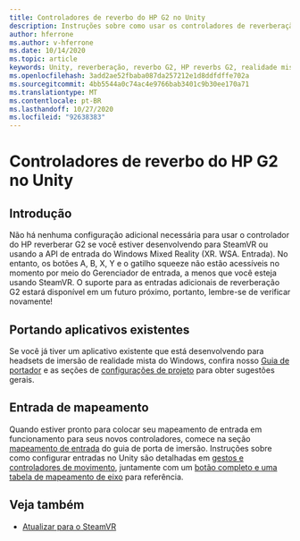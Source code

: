 ```yaml
---
title: Controladores de reverbo do HP G2 no Unity
description: Instruções sobre como usar os controladores de reverberação HP reverbo G2 no SteamVR e no Windows Mixed Reality.
author: hferrone
ms.author: v-hferrone
ms.date: 10/14/2020
ms.topic: article
keywords: Unity, reverberação, reverbo G2, HP reverbs G2, realidade mista, desenvolvimento, controladores de movimento, entrada do usuário, recursos, novo projeto, emulador, documentação, guias, recursos, hologramas, desenvolvimento de jogos
ms.openlocfilehash: 3add2ae52fbaba087da257212e1d8ddfdffe702a
ms.sourcegitcommit: 4bb5544a0c74ac4e9766bab3401c9b30ee170a71
ms.translationtype: MT
ms.contentlocale: pt-BR
ms.lasthandoff: 10/27/2020
ms.locfileid: "92638383"
---
```

# <a name="hp-reverb-g2-controllers-in-unity"></a>Controladores de reverbo do HP G2 no Unity

## <a name="getting-started"></a>Introdução

Não há nenhuma configuração adicional necessária para usar o controlador do HP reverberar G2 se você estiver desenvolvendo para SteamVR ou usando a API de entrada do Windows Mixed Reality (XR. WSA. Entrada). No entanto, os botões A, B, X, Y e o gatilho squeeze não estão acessíveis no momento por meio do Gerenciador de entrada, a menos que você esteja usando SteamVR. O suporte para as entradas adicionais de reverberação G2 estará disponível em um futuro próximo, portanto, lembre-se de verificar novamente!

## <a name="porting-existing-applications"></a>Portando aplicativos existentes

Se você já tiver um aplicativo existente que está desenvolvendo para headsets de imersão de realidade mista do Windows, confira nosso [Guia de portador](../porting-apps/porting-guides.md) e as seções de [configurações de projeto](https://docs.microsoft.com/windows/mixed-reality/develop/porting-apps/porting-guides?tabs=project#unity-porting-guidance) para obter sugestões gerais.

## <a name="mapping-input"></a>Entrada de mapeamento

Quando estiver pronto para colocar seu mapeamento de entrada em funcionamento para seus novos controladores, comece na seção [mapeamento de entrada](https://docs.microsoft.com/windows/mixed-reality/develop/porting-apps/porting-guides?tabs=input#unity-porting-guidance) do guia de porta de imersão. Instruções sobre como configurar entradas no Unity são detalhadas em [gestos e controladores de movimento](gestures-and-motion-controllers-in-unity.md), juntamente com um [botão completo e uma tabela de mapeamento de eixo](gestures-and-motion-controllers-in-unity.md#using-hp-reverb-g2-controllers) para referência.

## <a name="see-also"></a>Veja também
* [Atualizar para o SteamVR](../porting-apps/updating-your-steamvr-application-for-windows-mixed-reality.md)